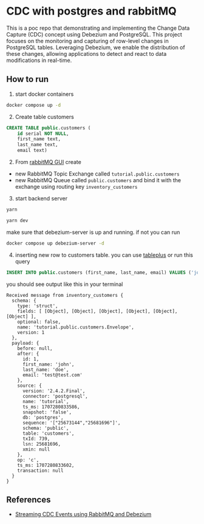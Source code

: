 # CDC with postgres and rabbitMQ

This is a poc repo that demonstrating and implementing the Change Data Capture (CDC) concept using Debezium and PostgreSQL. This project focuses on the monitoring and capturing of row-level changes in PostgreSQL tables. Leveraging Debezium, we enable the distribution of these changes, allowing applications to detect and react to data modifications in real-time.

## How to run

1. start docker containers

```sh
docker compose up -d
```

2. Create table customers

```sql
CREATE TABLE public.customers (
	id serial NOT NULL,
	first_name text,
	last_name text,
	email text)
```


2. From [rabbitMQ GUI](http://localhost:15672) create 
  - new RabbitMQ Topic Exchange called `tutorial.public.customers`
  - new RabbitMQ Queue called `public.customers` and bind it with the exchange using routing key `inventory_customers`


3. start backend server

```sh
yarn
```

```sh
yarn dev
```

make sure that debezium-server is up and running. if not you can run

```sh
docker compose up debezium-server -d
```


4. inserting new row to customers table. you can use [tableplus](https://tableplus.com/) or run this query

```sql
INSERT INTO public.customers (first_name, last_name, email) VALUES ('john', 'doe', 'test@test.com')
```

you should see output like this in your terminal
```
Received message from inventory_customers {
  schema: {
    type: 'struct',
    fields: [ [Object], [Object], [Object], [Object], [Object], [Object] ],
    optional: false,
    name: 'tutorial.public.customers.Envelope',
    version: 1
  },
  payload: {
    before: null,
    after: {
      id: 1,
      first_name: 'john',
      last_name: 'doe',
      email: 'test@test.com'
    },
    source: {
      version: '2.4.2.Final',
      connector: 'postgresql',
      name: 'tutorial',
      ts_ms: 1707280833586,
      snapshot: 'false',
      db: 'postgres',
      sequence: '["25673144","25681696"]',
      schema: 'public',
      table: 'customers',
      txId: 739,
      lsn: 25681696,
      xmin: null
    },
    op: 'c',
    ts_ms: 1707280833602,
    transaction: null
  }
}
```

## References
- [Streaming CDC Events using RabbitMQ and Debezium](https://medium.com/greenplum-data-clinics/streaming-cdc-events-from-any-database-to-greenplum-data-warehouse-using-rabbitmq-and-debezium-5eccc678dfae)